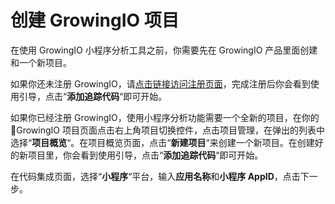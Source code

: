 # 创建 GrowingIO 项目

在使用 GrowingIO 小程序分析工具之前，你需要先在 GrowingIO 产品里面创建和一个新项目。

如果你还未注册 GrowingIO，请[点击链接访问注册页面](https://accounts.growingio.com/signup?utm_source=docs&utm_content=minp)，完成注册后你会看到使用引导，点击“**添加追踪代码**“即可开始。

如果你已经注册 GrowingIO，使用小程序分析功能需要一个全新的项目，在你的 GrowingIO 项目页面点击右上角项目切换控件，点击项目管理，在弹出的列表中选择“**项目概览**“。在项目概览页面，点击“**新建项目**“来创建一个新项目。在创建好的新项目里，你会看到使用引导，点击“**添加追踪代码**“即可开始。

在代码集成页面，选择“**小程序**“平台，输入**应用名称**和**小程序 AppID**，点击下一步。

